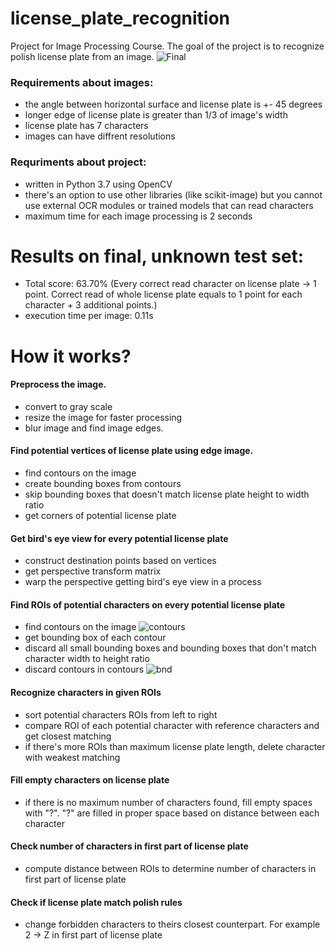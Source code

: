 # license_plate_recognition
Project for Image Processing Course. The goal of the project is to recognize polish license plate from an image.
![Final](https://i.imgur.com/fvPUYSN.jpg)

### Requirements about images:
- the angle between horizontal surface and license plate is +- 45 degrees
- longer edge of license plate is greater than 1/3 of image's width
- license plate has 7 characters
- images can have diffrent resolutions

### Requriments about project:
- written in Python 3.7 using OpenCV
- there's an option to use other libraries (like scikit-image) but you cannot use external OCR modules or trained models that can read characters
- maximum time for each image processing is 2 seconds 

# Results on final, unknown test set:
- Total score: 63.70% (Every correct read character on license plate -> 1 point. Correct read of whole license plate equals to 1 point for each character + 3 additional points.)
- execution time per image: 0.11s

# How it works?
#### Preprocess the image.
- convert to gray scale
- resize the image for faster processing
- blur image and find image edges.
#### Find potential vertices of license plate using edge image.
- find contours on the image
- create bounding boxes from contours
- skip bounding boxes that doesn't match license plate height to width ratio
- get corners of potential license plate 
#### Get bird's eye view for every potential license plate
- construct destination points based on vertices
- get perspective transform matrix
- warp the perspective getting bird's eye view in a process
#### Find ROIs of potential characters on every potential license plate
- find contours on the image ![contours](https://i.imgur.com/7Gf8f4T.jpg)
- get bounding box of each contour 
- discard all small bounding boxes and bounding boxes that don't match character width to height ratio
- discard contours in contours ![bnd](https://i.imgur.com/QQlKsnY.jpg)

#### Recognize characters in given ROIs
- sort potential characters ROIs from left to right
- compare ROI of each potential character with reference characters and get closest matching
- if there's more ROIs than maximum license plate length, delete character with weakest matching
#### Fill empty characters on license plate
- if there is no maximum number of characters found, fill empty spaces with "?". "?" are filled in proper space based on distance between each character
#### Check number of characters in first part of license plate
- compute distance between ROIs to determine number of characters in first part of license plate
#### Check if license plate match polish rules
- change forbidden characters to theirs closest counterpart. For example 2 -> Z in first part of license plate